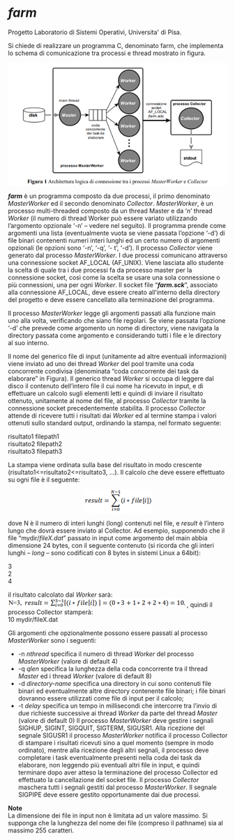 # *farm*
Progetto Laboratorio di Sistemi Operativi, Universita' di Pisa.

Si chiede di realizzare un programma C, denominato farm, che implementa lo schema di comunicazione tra
processi e thread mostrato in figura.

<p align="center">
  <img src="img/figura1.png" style="display: block; margin: 0 auto;">
</p>

__*farm*__ è un programma composto da due processi, il primo denominato *MasterWorker* ed il secondo denominato *Collector*.
*MasterWorker*, è un processo multi-threaded composto da un thread Master e da ‘*n*’ thread *Worker*
(il numero di thread Worker può essere variato utilizzando l’argomento opzionale ‘-n’ – vedere nel seguito).
Il programma prende come argomenti una lista (eventualmente vuota se viene passata l’opzione ‘-d’) di file
binari contenenti numeri interi lunghi ed un certo numero di argomenti opzionali (le opzioni sono ‘-n’, ‘-q’, ‘-
t’, ‘-d’). Il processo *Collector* viene generato dal processo *MasterWorker*. I due processi comunicano attraverso
una connessione socket AF_LOCAL (AF_UNIX). Viene lasciata allo studente la scelta di quale tra i due
processi fa da processo master per la connessione socket, così come la scelta se usare una sola connessione o
più connessioni, una per ogni *Worker*. Il socket file “__*farm.sck*__”, associato alla connessione AF_LOCAL, deve
essere creato all’interno della directory del progetto e deve essere cancellato alla terminazione del programma.

Il processo *MasterWorker* legge gli argomenti passati alla funzione main uno alla volta, verificando che siano
file regolari. Se viene passata l’opzione ‘-d’ che prevede come argomento un nome di directory, viene navigata
la directory passata come argomento e considerando tutti i file e le directory al suo interno.

Il nome del generico file di input (unitamente ad altre eventuali informazioni) viene inviato ad uno dei thread
*Worker* del pool tramite una coda concorrente condivisa (denominata “coda concorrente dei task da elaborare”
in Figura). Il generico thread *Worker* si occupa di leggere dal disco il contenuto dell’intero file il cui nome
ha ricevuto in input, e di effettuare un calcolo sugli elementi letti e quindi di inviare il risultato ottenuto,
unitamente al nome del file, al processo *Collector* tramite la connessione socket precedentemente stabilita.
Il processo *Collector* attende di ricevere tutti i risultati dai *Worker* ed al termine stampa i valori ottenuti sullo
standard output, ordinando la stampa, nel formato seguente:

risultato1 filepath1  
risultato2 filepath2  
risultato3 filepath3

La stampa viene ordinata sulla base del risultato in modo crescente (risultato1<=risultato2<=risultato3, …). Il
calcolo che deve essere effettuato su ogni file è il seguente:

<p align="center">
  <img src="img/figura2.png" style="display: block; margin: 0 auto;">
</p>

dove N è il numero di interi lunghi (long) contenuti nel file, e *result* è l’intero lungo che dovrà essere inviato
al Collector. Ad esempio, supponendo che il file “mydir/*fileX.dat*” passato in input come argomento del main
abbia dimensione 24 bytes, con il seguente contenuto (si ricorda che gli interi lunghi – *long* – sono codificati
con 8 bytes in sistemi Linux a 64bit):

3  
2  
4  

il risultato calcolato dal *Worker* sarà: ![](img/figura3.png) , quindi il processo Collector stamperà:  
 10 mydir/fileX.dat

Gli argomenti che opzionalmente possono essere passati al processo *MasterWorker* sono i seguenti:
- -n *nthread* specifica il numero di thread *Worker* del processo *MasterWorker* (valore di default 4)
- -q *qlen* specifica la lunghezza della coda concorrente tra il thread *Master* ed i thread *Worker* (valore
di default 8)
- -d *directory-name* specifica una directory in cui sono contenuti file binari ed eventualmente altre
directory contenente file binari; i file binari dovranno essere utilizzati come file di input per il calcolo;
- -t *delay* specifica un tempo in millisecondi che intercorre tra l’invio di due richieste successive ai
thread *Worker* da parte del thread *Master* (valore di default 0)
Il processo *MasterWorker* deve gestire i segnali SIGHUP, SIGINT, SIGQUIT, SIGTERM, SIGUSR1. Alla
ricezione del segnale SIGUSR1 il processo *MasterWorker* notifica il processo Collector di stampare i risultati
ricevuti sino a quel momento (sempre in modo ordinato), mentre alla ricezione degli altri segnali, il processo
deve completare i task eventualmente presenti nella coda dei task da elaborare, non leggendo più eventuali
altri file in input, e quindi terminare dopo aver atteso la terminazione del processo Collector ed effettuato la
cancellazione del socket file. Il processo *Collector* maschera tutti i segnali gestiti dal processo *MasterWorker*.
Il segnale SIGPIPE deve essere gestito opportunamente dai due processi.

__Note__  
La dimensione dei file in input non è limitata ad un valore massimo. Si supponga che la lunghezza del nome
dei file (compreso il pathname) sia al massimo 255 caratteri.



